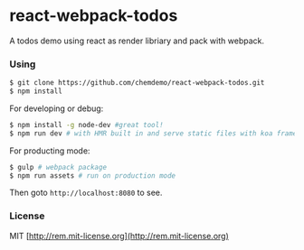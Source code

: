 # react-webpack-todos

A todos demo using react as render libriary and pack with webpack.

### Using

``` bash
$ git clone https://github.com/chemdemo/react-webpack-todos.git
$ npm install
```

For developing or debug:

``` bash
$ npm install -g node-dev #great tool!
$ npm run dev # with HMR built in and serve static files with koa framework
```

For producting mode:

``` bash
$ gulp # webpack package
$ npm run assets # run on production mode
```

Then goto `http://localhost:8080` to see.

### License

MIT [http://rem.mit-license.org](http://rem.mit-license.org)
